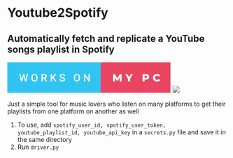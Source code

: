 # Youtube2Spotify 
## Automatically fetch and replicate a YouTube songs playlist in Spotify
![](./works-on-my-pc.svg)
<img src = "https://forthebadge.com/images/badges/contains-tasty-spaghetti-code.svg">

Just a simple tool for music lovers who listen on many platforms to get their playlists from one platform on another as well

1. To use, add ```spotify_user_id, spotify_user_token, youtube_playlist_id, youtube_api_key``` in a ```secrets.py``` file and save it in the same directory
2. Run ```driver.py```
